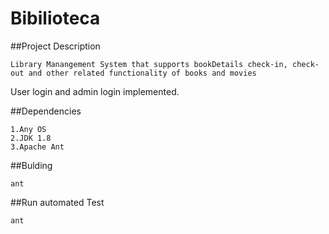 # Bibilioteca

##Project Description

    Library Manangement System that supports bookDetails check-in, check-out and other related functionality of books and movies
User login and admin login implemented. 

##Dependencies

    1.Any OS
    2.JDK 1.8
    3.Apache Ant

##Bulding

    ant

##Run automated Test

    ant 
